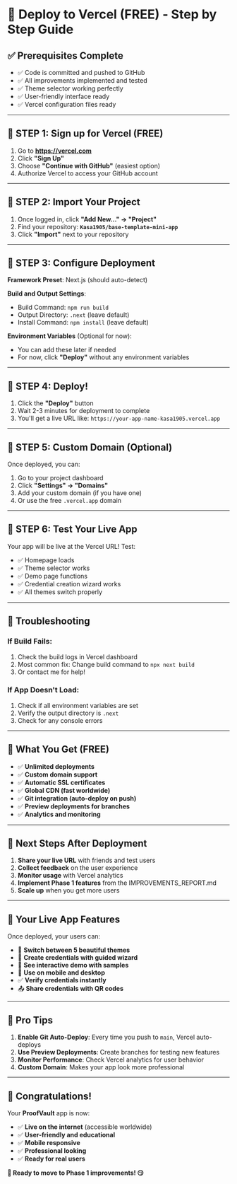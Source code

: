 # 🚀 Deploy to Vercel (FREE) - Step by Step Guide

## ✅ Prerequisites Complete
- ✅ Code is committed and pushed to GitHub
- ✅ All improvements implemented and tested
- ✅ Theme selector working perfectly
- ✅ User-friendly interface ready
- ✅ Vercel configuration files ready

---

## 🎯 **STEP 1: Sign up for Vercel (FREE)**

1. Go to **https://vercel.com**
2. Click **"Sign Up"**
3. Choose **"Continue with GitHub"** (easiest option)
4. Authorize Vercel to access your GitHub account

---

## 🎯 **STEP 2: Import Your Project**

1. Once logged in, click **"Add New..." → "Project"**
2. Find your repository: **`Kasa1905/base-template-mini-app`**
3. Click **"Import"** next to your repository

---

## 🎯 **STEP 3: Configure Deployment**

**Framework Preset**: Next.js (should auto-detect)

**Build and Output Settings**:
- Build Command: `npm run build`
- Output Directory: `.next` (leave default)
- Install Command: `npm install` (leave default)

**Environment Variables** (Optional for now):
- You can add these later if needed
- For now, click **"Deploy"** without any environment variables

---

## 🎯 **STEP 4: Deploy!**

1. Click the **"Deploy"** button
2. Wait 2-3 minutes for deployment to complete
3. You'll get a live URL like: `https://your-app-name-kasa1905.vercel.app`

---

## 🎯 **STEP 5: Custom Domain (Optional)**

Once deployed, you can:
1. Go to your project dashboard
2. Click **"Settings" → "Domains"**
3. Add your custom domain (if you have one)
4. Or use the free `.vercel.app` domain

---

## 🎯 **STEP 6: Test Your Live App**

Your app will be live at the Vercel URL! Test:
- ✅ Homepage loads
- ✅ Theme selector works
- ✅ Demo page functions
- ✅ Credential creation wizard works
- ✅ All themes switch properly

---

## 🔧 **Troubleshooting**

### If Build Fails:
1. Check the build logs in Vercel dashboard
2. Most common fix: Change build command to `npx next build`
3. Or contact me for help!

### If App Doesn't Load:
1. Check if all environment variables are set
2. Verify the output directory is `.next`
3. Check for any console errors

---

## 🎉 **What You Get (FREE)**

- ✅ **Unlimited deployments**
- ✅ **Custom domain support**
- ✅ **Automatic SSL certificates**
- ✅ **Global CDN (fast worldwide)**
- ✅ **Git integration (auto-deploy on push)**
- ✅ **Preview deployments for branches**
- ✅ **Analytics and monitoring**

---

## 🚀 **Next Steps After Deployment**

1. **Share your live URL** with friends and test users
2. **Collect feedback** on the user experience
3. **Monitor usage** with Vercel analytics
4. **Implement Phase 1 features** from the IMPROVEMENTS_REPORT.md
5. **Scale up** when you get more users

---

## 📱 **Your Live App Features**

Once deployed, your users can:
- 🎨 **Switch between 5 beautiful themes**
- 📝 **Create credentials with guided wizard**
- 🎯 **See interactive demo with samples**
- 📱 **Use on mobile and desktop**
- ✅ **Verify credentials instantly**
- 📤 **Share credentials with QR codes**

---

## 🎯 **Pro Tips**

1. **Enable Git Auto-Deploy**: Every time you push to `main`, Vercel auto-deploys
2. **Use Preview Deployments**: Create branches for testing new features
3. **Monitor Performance**: Check Vercel analytics for user behavior
4. **Custom Domain**: Makes your app look more professional

---

## 🎉 **Congratulations!**

Your **ProofVault** app is now:
- ✅ **Live on the internet** (accessible worldwide)
- ✅ **User-friendly and educational**
- ✅ **Mobile responsive**
- ✅ **Professional looking**
- ✅ **Ready for real users**

**🚀 Ready to move to Phase 1 improvements! 😏**

